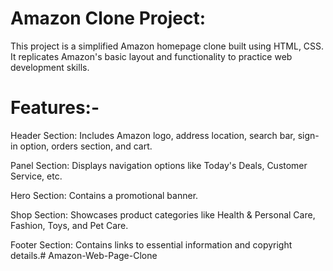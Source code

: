 Amazon Clone Project:
=====================

This project is a simplified Amazon homepage clone built using HTML, CSS. It replicates Amazon's basic layout and functionality to practice web development skills.

Features:-
==========

Header Section: Includes Amazon logo, address location, search bar, sign-in option, orders section, and cart.

Panel Section: Displays navigation options like Today's Deals, Customer Service, etc.

Hero Section: Contains a promotional banner.

Shop Section: Showcases product categories like Health & Personal Care, Fashion, Toys, and Pet Care.

Footer Section: Contains links to essential information and copyright details.# Amazon-Web-Page-Clone
